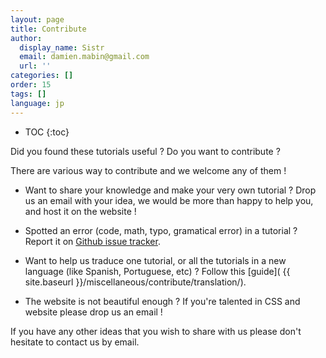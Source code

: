 ```yaml
---
layout: page
title: Contribute
author:
  display_name: Sistr
  email: damien.mabin@gmail.com
  url: ''
categories: []
order: 15
tags: []
language: jp
---
```


* TOC
{:toc}

Did you found these tutorials useful ?
Do you want to contribute ?

There are various way to contribute and we welcome any of them !

 - Want to share your knowledge and make your very own tutorial ? Drop us an email with your idea, we would be more than happy to help you, and host it on the website !

 - Spotted an error (code, math, typo, gramatical error) in a tutorial ? Report it on [Github issue tracker](https://github.com/Whiteseeker/opengl-tutorials/issues).

 - Want to help us traduce one tutorial, or all the tutorials in a new language (like Spanish, Portuguese, etc) ? Follow this [guide]( {{ site.baseurl }}/miscellaneous/contribute/translation/).

 - The website is not beautiful enough ? If you're talented in CSS and website please drop us an email !

If you have any other ideas that you wish to share with us please don't hesitate to contact us by email.
